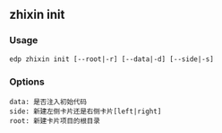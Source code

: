 zhixin init
---------
### Usage

    edp zhixin init [--root|-r] [--data|-d] [--side|-s]

### Options
    
    data: 是否注入初始代码
    side: 新建左侧卡片还是右侧卡片[left|right]
    root: 新建卡片项目的根目录
